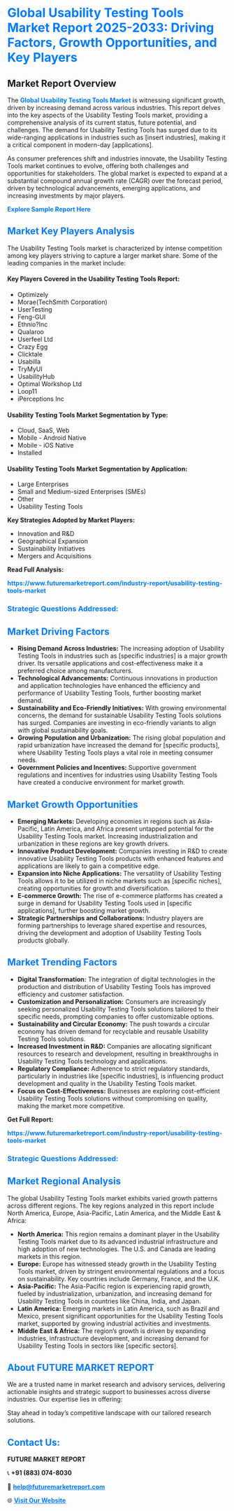 <h1 style="color: #007BFF;">Global Usability Testing Tools Market Report 2025-2033: Driving Factors, Growth Opportunities, and Key Players</h1>

<section id="overview">
<h2>Market Report Overview</h2>
<p>The <a href="https://www.futuremarketreport.com/industry-report/usability-testing-tools-market" style="color: #007BFF; text-decoration: none;"><strong>Global Usability Testing Tools Market</strong></a> is witnessing significant growth, driven by increasing demand across various industries. This report delves into the key aspects of the Usability Testing Tools market, providing a comprehensive analysis of its current status, future potential, and challenges. The demand for Usability Testing Tools has surged due to its wide-ranging applications in industries such as [insert industries], making it a critical component in modern-day [applications].</p>
<p>As consumer preferences shift and industries innovate, the Usability Testing Tools market continues to evolve, offering both challenges and opportunities for stakeholders. The global market is expected to expand at a substantial compound annual growth rate (CAGR) over the forecast period, driven by technological advancements, emerging applications, and increasing investments by major players.</p>
</section>

<section id="overview">
<p><a href="https://www.futuremarketreport.com/request-sample/reportId=112033" style="color: #007BFF; text-decoration: none;"><strong>Explore Sample Report Here</strong></a></p>
</section>

<section id="key-players">
<h2 style="color: #007BFF;">Market Key Players Analysis</h2>
<p>The Usability Testing Tools market is characterized by intense competition among key players striving to capture a larger market share. Some of the leading companies in the market include:</p>
<h4>Key Players Covered in the Usability Testing Tools Report:</h4>
<ul><li>Optimizely</li><li>Morae(TechSmith Corporation)</li><li>UserTesting</li><li>Feng-GUI</li><li>Ethnio?Inc</li><li>Qualaroo</li><li>Userfeel Ltd</li><li>Crazy Egg</li><li>Clicktale</li><li>Usabilla</li><li>TryMyUI</li><li>UsabilityHub</li><li>Optimal Workshop Ltd</li><li>Loop11</li><li>iPerceptions Inc</li></ul>
<h4>Usability Testing Tools Market Segmentation by Type:</h4>
<ul><li>Cloud, SaaS, Web</li><li>Mobile - Android Native</li><li>Mobile - iOS Native</li><li>Installed</li></ul>

<h4>Usability Testing Tools Market Segmentation by Application:</h4>
<ul><li>Large Enterprises</li><li>Small and Medium-sized Enterprises (SMEs)</li><li>Other</li><li>Usability Testing Tools</li></ul>
<p><strong>Key Strategies Adopted by Market Players:</strong></p>
<ul>
<li>Innovation and R&D</li>
<li>Geographical Expansion</li>
<li>Sustainability Initiatives</li>
<li>Mergers and Acquisitions</li>
</ul>
</section>

<section>
<p><strong>Read Full Analysis: </strong></p><a href="https://www.futuremarketreport.com/industry-report/usability-testing-tools-market" style="color: #007BFF; text-decoration: none;"><strong>https://www.futuremarketreport.com/industry-report/usability-testing-tools-market</strong></a>
<h3 style="color: #007BFF;">Strategic Questions Addressed:</h3>
</section>

<section id="driving-factors">
<h2 style="color: #007BFF;">Market Driving Factors</h2>
<ul>
<li><strong>Rising Demand Across Industries:</strong> The increasing adoption of Usability Testing Tools in industries such as [specific industries] is a major growth driver. Its versatile applications and cost-effectiveness make it a preferred choice among manufacturers.</li>
<li><strong>Technological Advancements:</strong> Continuous innovations in production and application technologies have enhanced the efficiency and performance of Usability Testing Tools, further boosting market demand.</li>
<li><strong>Sustainability and Eco-Friendly Initiatives:</strong> With growing environmental concerns, the demand for sustainable Usability Testing Tools solutions has surged. Companies are investing in eco-friendly variants to align with global sustainability goals.</li>
<li><strong>Growing Population and Urbanization:</strong> The rising global population and rapid urbanization have increased the demand for [specific products], where Usability Testing Tools plays a vital role in meeting consumer needs.</li>
<li><strong>Government Policies and Incentives:</strong> Supportive government regulations and incentives for industries using Usability Testing Tools have created a conducive environment for market growth.</li>
</ul>
</section>

<section id="growth-opportunities">
<h2 style="color: #007BFF;">Market Growth Opportunities</h2>
<ul>
<li><strong>Emerging Markets:</strong> Developing economies in regions such as Asia-Pacific, Latin America, and Africa present untapped potential for the Usability Testing Tools market. Increasing industrialization and urbanization in these regions are key growth drivers.</li>
<li><strong>Innovative Product Development:</strong> Companies investing in R&D to create innovative Usability Testing Tools products with enhanced features and applications are likely to gain a competitive edge.</li>
<li><strong>Expansion into Niche Applications:</strong> The versatility of Usability Testing Tools allows it to be utilized in niche markets such as [specific niches], creating opportunities for growth and diversification.</li>
<li><strong>E-commerce Growth:</strong> The rise of e-commerce platforms has created a surge in demand for Usability Testing Tools used in [specific applications], further boosting market growth.</li>
<li><strong>Strategic Partnerships and Collaborations:</strong> Industry players are forming partnerships to leverage shared expertise and resources, driving the development and adoption of Usability Testing Tools products globally.</li>
</ul>
</section>

<section id="trending-factors">
<h2 style="color: #007BFF;">Market Trending Factors</h2>
<ul>
<li><strong>Digital Transformation:</strong> The integration of digital technologies in the production and distribution of Usability Testing Tools has improved efficiency and customer satisfaction.</li>
<li><strong>Customization and Personalization:</strong> Consumers are increasingly seeking personalized Usability Testing Tools solutions tailored to their specific needs, prompting companies to offer customizable options.</li>
<li><strong>Sustainability and Circular Economy:</strong> The push towards a circular economy has driven demand for recyclable and reusable Usability Testing Tools solutions.</li>
<li><strong>Increased Investment in R&D:</strong> Companies are allocating significant resources to research and development, resulting in breakthroughs in Usability Testing Tools technology and applications.</li>
<li><strong>Regulatory Compliance:</strong> Adherence to strict regulatory standards, particularly in industries like [specific industries], is influencing product development and quality in the Usability Testing Tools market.</li>
<li><strong>Focus on Cost-Effectiveness:</strong> Businesses are exploring cost-efficient Usability Testing Tools solutions without compromising on quality, making the market more competitive.</li>
</ul>
</section>

<section>
<p><strong>Get Full Report: </strong></p><a href="https://www.futuremarketreport.com/industry-report/usability-testing-tools-market" style="color: #007BFF; text-decoration: none;"><strong>https://www.futuremarketreport.com/industry-report/usability-testing-tools-market</strong></a>
<h3 style="color: #007BFF;">Strategic Questions Addressed:</h3>
</section>


<section id="regional-analysis">
<h2 style="color: #007BFF;">Market Regional Analysis</h2>
<p>The global Usability Testing Tools market exhibits varied growth patterns across different regions. The key regions analyzed in this report include North America, Europe, Asia-Pacific, Latin America, and the Middle East & Africa:</p>
<ul>
<li><strong>North America:</strong> This region remains a dominant player in the Usability Testing Tools market due to its advanced industrial infrastructure and high adoption of new technologies. The U.S. and Canada are leading markets in this region.</li>
<li><strong>Europe:</strong> Europe has witnessed steady growth in the Usability Testing Tools market, driven by stringent environmental regulations and a focus on sustainability. Key countries include Germany, France, and the U.K.</li>
<li><strong>Asia-Pacific:</strong> The Asia-Pacific region is experiencing rapid growth, fueled by industrialization, urbanization, and increasing demand for Usability Testing Tools in countries like China, India, and Japan.</li>
<li><strong>Latin America:</strong> Emerging markets in Latin America, such as Brazil and Mexico, present significant opportunities for the Usability Testing Tools market, supported by growing industrial activities and investments.</li>
<li><strong>Middle East & Africa:</strong> The region’s growth is driven by expanding industries, infrastructure development, and increasing demand for Usability Testing Tools in sectors like [specific sectors].</li>
</ul>
</section>

<footer>
<h2 style="color: #007BFF;">About FUTURE MARKET REPORT</h2>
<p>We are a trusted name in market research and advisory services, delivering actionable insights and strategic support to businesses across diverse industries. Our expertise lies in offering:</p>

<p>Stay ahead in today’s competitive landscape with our tailored research solutions.</p>

<h2 style="color: #007BFF;">Contact Us:</h2>
<p><strong>FUTURE MARKET REPORT</strong></p>
<p>📞 <strong>+91 (883) 074-8030</strong></p>
<p>📧 <strong><a href="mailto:help@futuremarketreport.com" style="color: #007BFF;">help@futuremarketreport.com</a></strong></p>
<p>🌐 <strong><a href="https://www.futuremarketreport.com/" style="color: #007BFF;">Visit Our Website</a></strong></p>
</footer>